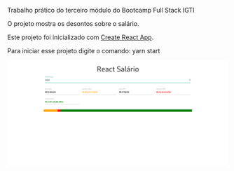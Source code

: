 Trabalho prático do terceiro módulo do Bootcamp Full Stack IGTI

O projeto mostra os desontos sobre o salário.

Este projeto foi inicializado com [Create React App](https://github.com/facebook/create-react-app).

Para iniciar esse projeto digite o comando: yarn start

<img src="https://github.com/jessicaperuggia/calculate-salary/blob/master/exemplo.png">

